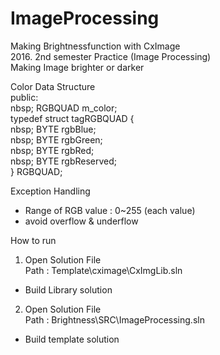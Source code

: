 # ImageProcessing
Making Brightnessfunction with CxImage<br/>
2016. 2nd semester Practice (Image Processing)<br/>
Making Image brighter or darker<br/>

Color Data Structure<br/>
public:<br/>
nbsp; RGBQUAD m_color;<br/>
typedef struct tagRGBQUAD {<br/>
nbsp; BYTE rgbBlue;<br/>
nbsp; BYTE rgbGreen;<br/>
nbsp; BYTE rgbRed;<br/>
nbsp; BYTE rgbReserved;<br/>
} RGBQUAD;<br/>

Exception Handling<br/>
 - Range of RGB value : 0~255 (each value)<br/>
 - avoid overflow & underflow<br/>
 
How to run<br/>

1. Open Solution File<br/>
Path : Template\cximage\CxImgLib.sln<br/>
- Build Library solution<br/>

2. Open Solution File<br/>
Path : Brightness\SRC\ImageProcessing.sln<br/>
- Build template solution<br/>
